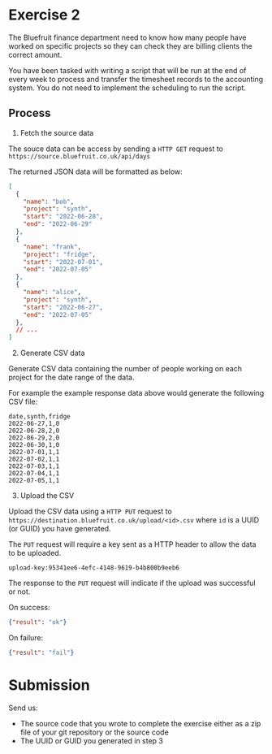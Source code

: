 # Exercise 2

The Bluefruit finance department need to know how many people have worked on specific projects so they can check they are billing clients the correct amount.

You have been tasked with writing a script that will be run at the end of every week to process and transfer the timesheet records to the accounting system. You do not need to implement the scheduling to run the script.

## Process

1. Fetch the source data

The souce data can be access by sending a ```HTTP GET``` request to ```https://source.bluefruit.co.uk/api/days```

The returned JSON data will be formatted as below:

```json
[
  {
    "name": "bob",
    "project": "synth",
    "start": "2022-06-28",
    "end": "2022-06-29"
  },
  {
    "name": "frank",
    "project": "fridge",
    "start": "2022-07-01",
    "end": "2022-07-05"
  },
  {
    "name": "alice",
    "project": "synth",
    "start": "2022-06-27",
    "end": "2022-07-05"
  },
  // ...
]
```

2. Generate CSV data

Generate CSV data containing the number of people working on each project for the date range of the data.

For example the example response data above would generate the following CSV file:

```csv
date,synth,fridge
2022-06-27,1,0
2022-06-28,2,0
2022-06-29,2,0
2022-06-30,1,0
2022-07-01,1,1
2022-07-02,1,1
2022-07-03,1,1
2022-07-04,1,1
2022-07-05,1,1
```

3. Upload the CSV

Upload the CSV data using a ```HTTP PUT``` request to ```https://destination.bluefruit.co.uk/upload/<id>.csv``` where ```id``` is a UUID (or GUID) you have generated.

The ```PUT``` request will require a key sent as a HTTP header to allow the data to be uploaded.

```upload-key:95341ee6-4efc-4148-9619-b4b800b9eeb6```

The response to the ```PUT``` request will indicate if the upload was successful or not.

On success:
```json
{"result": "ok"}
```

On failure:
```json
{"result": "fail"}
```

# Submission

Send us:
* The source code that you wrote to complete the exercise either as a zip file of your git repository or the source code
* The UUID or GUID you generated in step 3